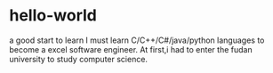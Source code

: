 # hello-world
a good start to learn
I must learn C/C++/C#/java/python languages to become a excel software engineer.
At first,i had to enter the fudan university to study computer science.
